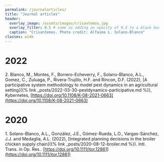 ```yaml
---
permalink: /journalarticles/
title: "Journal articles"
header:
  overlay_image: /assets/images/crisantemos.jpg
  overlay_filter: 0.5 # same as adding an opacity of 0.5 to a black background
  caption: "Crisantemos. Photo credit: Alfaima L. Solano-Blanco"
classes: wide
---
```


<script async src="https://badge.dimensions.ai/badge.js" charset="utf-8"></script>

# 2022

2\. Blanco, M., Montes, F., Borrero-Echeverry, F., Solano-Blanco, A.L., Gomez, C., Zuluaga, P., Rivera-Trujillo, H.F. and Rincon, D.F. (2022), [A participative system methodology to model pest dynamics in an agricultural setting]({% link _posts/2022-03-30-pestdynamics-participative.md %}), Kybernetes, [https://doi.org/10.1108/K-08-2021-0663](https://doi.org/10.1108/K-08-2021-0663)

# 2020

1\. Solano-Blanco, A.L., González, J.E., Gómez-Rueda, L.O., Vargas-Sánchez, J.J. and Medaglia, A.L. (2022), [Integrated planning decisions in the broiler chicken supply chain]({% link _posts/2020-08-12-broiler.md %}). Intl. Trans. in Op. Res.. [https://doi.org/10.1111/itor.12861](https://doi.org/10.1111/itor.12861) <span class="__dimensions_badge_embed__" data-doi="10.1111/itor.12861" data-style="small_rectangle"></span>